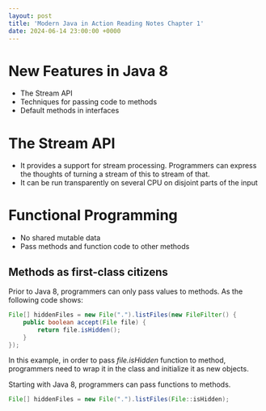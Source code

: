 ```yaml
---
layout: post
title: 'Modern Java in Action Reading Notes Chapter 1'
date: 2024-06-14 23:00:00 +0000
---
```


# New Features in Java 8

- The Stream API
- Techniques for passing code to methods
- Default methods in interfaces

# The Stream API

- It provides a support for stream processing. Programmers can express the thoughts of turning a stream of this to stream of that.
- It can be run transparently on several CPU on disjoint parts of the input 

# Functional Programming

- No shared mutable data
- Pass methods and function code to other methods

## Methods as first-class citizens
Prior to Java 8, programmers can only pass values to methods. As the following code shows:
```java
File[] hiddenFiles = new File(".").listFiles(new FileFilter() {
    public boolean accept(File file) {
        return file.isHidden();  
    }
});
```
In this example, in order to pass *file.isHidden* function to method, programmers need to wrap it in the class and initialize it as new objects.

Starting with Java 8, programmers can pass functions to methods.
```java
File[] hiddenFiles = new File(".").listFiles(File::isHidden);
```